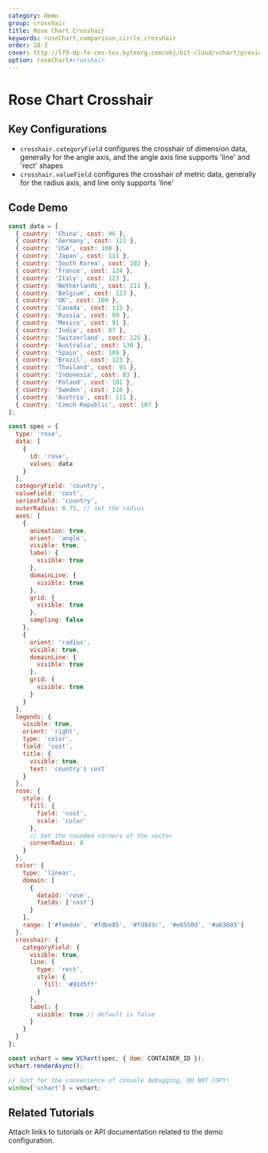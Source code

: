 ```yaml
---
category: demo
group: crosshair
title: Rose Chart Crosshair
keywords: roseChart,comparison,circle,crosshair
order: 28-3
cover: http://lf9-dp-fe-cms-tos.byteorg.com/obj/bit-cloud/vchart/preview/crosshair/polar-rect.png
option: roseChart#crosshair
---
```


# Rose Chart Crosshair

## Key Configurations

- `crosshair.categoryField` configures the crosshair of dimension data, generally for the angle axis, and the angle axis line supports 'line' and 'rect' shapes
- `crosshair.valueField` configures the crosshair of metric data, generally for the radius axis, and line only supports 'line'

## Code Demo

```javascript livedemo
const data = [
  { country: 'China', cost: 96 },
  { country: 'Germany', cost: 121 },
  { country: 'USA', cost: 100 },
  { country: 'Japan', cost: 111 },
  { country: 'South Korea', cost: 102 },
  { country: 'France', cost: 124 },
  { country: 'Italy', cost: 123 },
  { country: 'Netherlands', cost: 111 },
  { country: 'Belgium', cost: 123 },
  { country: 'UK', cost: 109 },
  { country: 'Canada', cost: 115 },
  { country: 'Russia', cost: 99 },
  { country: 'Mexico', cost: 91 },
  { country: 'India', cost: 87 },
  { country: 'Switzerland', cost: 125 },
  { country: 'Australia', cost: 130 },
  { country: 'Spain', cost: 109 },
  { country: 'Brazil', cost: 123 },
  { country: 'Thailand', cost: 91 },
  { country: 'Indonesia', cost: 83 },
  { country: 'Poland', cost: 101 },
  { country: 'Sweden', cost: 116 },
  { country: 'Austria', cost: 111 },
  { country: 'Czech Republic', cost: 107 }
];

const spec = {
  type: 'rose',
  data: [
    {
      id: 'rose',
      values: data
    }
  ],
  categoryField: 'country',
  valueField: 'cost',
  seriesField: 'country',
  outerRadius: 0.75, // set the radius
  axes: [
    {
      animation: true,
      orient: 'angle',
      visible: true,
      label: {
        visible: true
      },
      domainLine: {
        visible: true
      },
      grid: {
        visible: true
      },
      sampling: false
    },
    {
      orient: 'radius',
      visible: true,
      domainLine: {
        visible: true
      },
      grid: {
        visible: true
      }
    }
  ],
  legends: {
    visible: true,
    orient: 'right',
    type: 'color',
    field: 'cost',
    title: {
      visible: true,
      text: `country's cost`
    }
  },
  rose: {
    style: {
      fill: {
        field: 'cost',
        scale: 'color'
      },
      // Set the rounded corners of the sector
      cornerRadius: 8
    }
  },
  color: {
    type: 'linear',
    domain: [
      {
        dataId: 'rose',
        fields: ['cost']
      }
    ],
    range: ['#feedde', '#fdbe85', '#fd8d3c', '#e6550d', '#a63603']
  },
  crosshair: {
    categoryField: {
      visible: true,
      line: {
        type: 'rect',
        style: {
          fill: '#91d5ff'
        }
      },
      label: {
        visible: true // default is false
      }
    }
  }
};

const vchart = new VChart(spec, { dom: CONTAINER_ID });
vchart.renderAsync();

// Just for the convenience of console debugging, DO NOT COPY!
window['vchart'] = vchart;
```

## Related Tutorials

Attach links to tutorials or API documentation related to the demo configuration.
